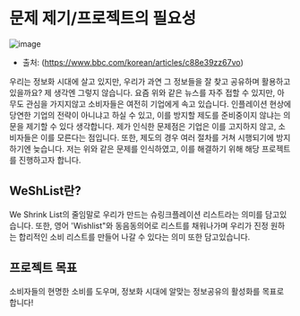 # 문제 제기/프로젝트의 필요성
![image](https://github.com/Spooder02/WeShList/assets/66957506/b0ccdf3a-43ba-4be6-8ae2-e9c2e6fc7bd1)
- 출처: (https://www.bbc.com/korean/articles/c88e39zz67vo)

우리는 정보화 시대에 살고 있지만, 우리가 과연 그 정보들을 잘 찾고 공유하며 활용하고 있을까요?
제 생각엔 그렇지 않습니다. 요즘 위와 같은 뉴스를 자주 접할 수 있지만, 아무도 관심을 가지지않고 소비자들은 여전히 기업에게 속고 있습니다.
인플레이션 현상에 당연한 기업의 전략이 아니냐고 하실 수 있고, 이를 방지할 제도를 준비중이지 않냐는 의문을 제기할 수 있다 생각합니다.
제가 인식한 문제점은 기업은 이를 고지하지 않고, 소비자들은 이를 모른다는 점입니다. 또한, 제도의 경우 여러 절차를 거쳐 시행되기에 방지하기엔 늦습니다.
저는 위와 같은 문제를 인식하였고, 이를 해결하기 위해 해당 프로젝트를 진행하고자 합니다.

## WeShList란?
We Shrink List의 줄임말로 우리가 만드는 슈링크플레이션 리스트라는 의미를 담고있습니다. 또한, 영어 'Wishlist"와 동음동의어로 리스트를 채워나가며 우리가 진정 원하는 합리적인 소비 리스트를 만들어 나갈 수 있다는 의미 또한 담고있습니다.

## 프로젝트 목표
소비자들의 현명한 소비를 도우며, 정보화 시대에 알맞는 정보공유의 활성화를 목표로 합니다!
